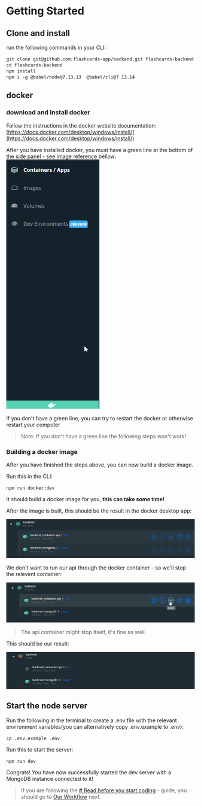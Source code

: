 # Getting Started

## Clone and install

run the following commands in your CLI:

```shell
git clone git@github.com:flashcards-app/backend.git flashcards-backend
cd flashcards-backend
npm install
npm i -g @babel/node@7.13.13  @babel/cli@7.13.14
```

## docker

### download and install docker

Follow the instructions in the docker website documentation:
[https://docs.docker.com/desktop/windows/install/](https://docs.docker.com/desktop/windows/install/)

After you have installed docker, you must have a green line at the bottom of the side panel - see image reference
bellow: <br/>
<img src="..\assets\dockerSidePanel.png" alt="story-example"/>

If you don't have a green line, you can try to restart the docker or otherwise restart your computer

> Note: If you don't have a green line the following steps won't work!

### Building a docker image

After you have finished the steps above, you can now build a docker image.

Run this in the CLI:

```shell
npm run docker:dev
```

It should build a docker image for you, **this can take some time!**

After the image is built, this should be the result in the docker desktop app:

<img src="..\assets\dockerAfterBuild.png" alt="story-example"/>

We don't want to run our api through the docker container - so we'll stop the relevent container:

<img src="..\assets\dockerStopApiContainer.png">

> The api container might stop itself, it's fine as well.

This should be our result:

<img src="..\assets\dockerStopApiContainerResult.png">

## Start the node server

Run the following in the terminal to create a .env file with the relevant environment variables(you can alternatively
copy .env.example to .env):

```shell
cp .env.example .env
```

Run this to start the server:

```shell
npm run dev
```

Congrats! You have now successfully started the dev server with a MongoDB instance connected to it!

> If you are following the [# Read before you start coding](../../README.md#read-before-you-start-coding) - guide, you should go to [Our Workflow](./workflow.md) next.

